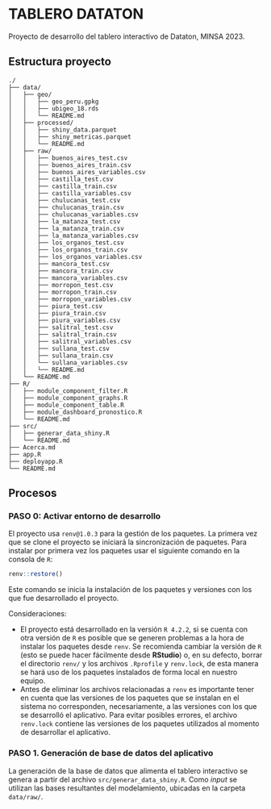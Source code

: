 # TABLERO DATATON

Proyecto de desarrollo del tablero interactivo de Dataton, MINSA 2023.

## Estructura proyecto

```
./
├── data/
│   ├── geo/
│   │   ├── geo_peru.gpkg
│   │   ├── ubigeo_18.rds
│   │   └── README.md
│   ├── processed/
│   │   ├── shiny_data.parquet
│   │   ├── shiny_metricas.parquet
│   │   └── README.md
│   ├── raw/
│   │   ├── buenos_aires_test.csv
│   │   ├── buenos_aires_train.csv
│   │   ├── buenos_aires_variables.csv
│   │   ├── castilla_test.csv
│   │   ├── castilla_train.csv
│   │   ├── castilla_variables.csv
│   │   ├── chulucanas_test.csv
│   │   ├── chulucanas_train.csv
│   │   ├── chulucanas_variables.csv
│   │   ├── la_matanza_test.csv
│   │   ├── la_matanza_train.csv
│   │   ├── la_matanza_variables.csv
│   │   ├── los_organos_test.csv
│   │   ├── los_organos_train.csv
│   │   ├── los_organos_variables.csv
│   │   ├── mancora_test.csv
│   │   ├── mancora_train.csv
│   │   ├── mancora_variables.csv
│   │   ├── morropon_test.csv
│   │   ├── morropon_train.csv
│   │   ├── morropon_variables.csv
│   │   ├── piura_test.csv
│   │   ├── piura_train.csv
│   │   ├── piura_variables.csv
│   │   ├── salitral_test.csv
│   │   ├── salitral_train.csv
│   │   ├── salitral_variables.csv
│   │   ├── sullana_test.csv
│   │   ├── sullana_train.csv
│   │   └── sullana_variables.csv
│   │   └── README.md
│   └── README.md
├── R/
│   ├── module_component_filter.R
│   ├── module_component_graphs.R
│   ├── module_component_table.R
│   ├── module_dashboard_pronostico.R
│   └── README.md
├── src/
│   ├── generar_data_shiny.R
│   └── README.md
├── Acerca.md
├── app.R
├── deployapp.R
└── README.md

```

## Procesos

### PASO 0: Activar entorno de desarrollo

El proyecto usa `renv@1.0.3` para la gestión de los paquetes. La primera vez que se clone el proyecto se iniciará la sincronización de paquetes. Para instalar por primera vez los paquetes usar el siguiente comando en la consola de `R`:

```r
renv::restore()
```

Este comando se inicia la instalación de los paquetes y versiones con los que fue desarrollado el proyecto.

Consideraciones:

- El proyecto está desarrollado en la versión `R 4.2.2`, si se cuenta con otra versión de `R` es posible que se generen problemas a la hora de instalar los paquetes desde `renv`. Se recomienda cambiar la versión de `R` (esto se puede hacer fácilmente desde **RStudio**) o, en su defecto, borrar el directorio `renv/` y los archivos `.Rprofile` y `renv.lock`, de esta manera se hará uso de los paquetes instalados de forma local en nuestro equipo.
- Antes de eliminar los archivos relacionadas a `renv` es importante tener en cuenta que las versiones de los paquetes que se instalan en el sistema no corresponden, necesariamente, a las versiones con los que se desarrolló el aplicativo. Para evitar posibles errores, el archivo `renv.lock` contiene las versiones de los paquetes utilizados al momento de desarrollar el aplicativo.

### PASO 1. Generación de base de datos del aplicativo

La generación de la base de datos que alimenta el tablero interactivo se genera a partir del archivo `src/generar_data_shiny.R`. Como *input* se utilizan las bases resultantes del modelamiento, ubicadas en la carpeta `data/raw/`.
